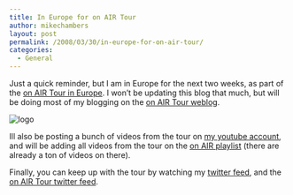 ```yaml
---
title: In Europe for on AIR Tour
author: mikechambers
layout: post
permalink: /2008/03/30/in-europe-for-on-air-tour/
categories:
  - General
---
```



Just a quick reminder, but I am in Europe for the next two weeks, as part of the [on AIR Tour in Europe][1]. I won&#8217;t be updating this blog that much, but will be doing most of my blogging on the [on AIR Tour weblog][2].

<img src="http://onairbustour.googlecode.com/files/onAIR_logo_europe.png" alt="logo" border="0" />

Ill also be posting a bunch of videos from the tour on [my youtube account][3], and will be adding all videos from the tour on the [on AIR playlist][4] (there are already a ton of videos on there).

Finally, you can keep up with the tour by watching my [twitter feed][5], and the [on AIR Tour twitter feed][6].

 [1]: http://onair.adobe.com
 [2]: http://onair.adobe.com/blogs/tour/
 [3]: http://www.youtube.com/user/mesh2325
 [4]: http://www.youtube.com/view_play_list?p=B1280DA21885D51D
 [5]: http://www.twitter.com/mesh
 [6]: http://www.twitter.com/onairbustour